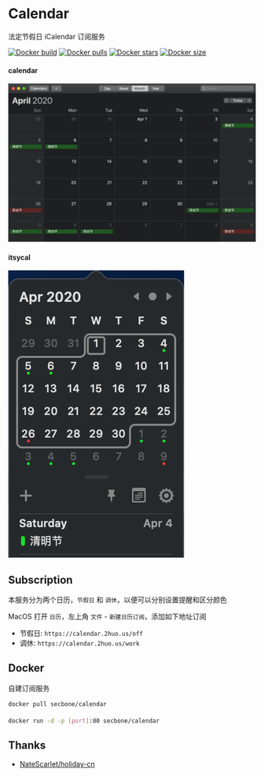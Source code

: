 # Calendar
法定节假日 iCalendar 订阅服务

[![Docker build][build-image]][hub-url]
[![Docker pulls][pulls-image]][hub-url]
[![Docker stars][stars-image]][hub-url]
[![Docker size][size-image]][size-url]

#### calendar
![calendar](images/calendar.png)

#### itsycal
![itsycal](images/itsycal.png)


## Subscription

本服务分为两个日历，`节假日` 和 `调休`，以便可以分别设置提醒和区分颜色

MacOS 打开 `日历`，左上角 `文件` - `新建日历订阅`，添加如下地址订阅

- 节假日: `https://calendar.2huo.us/off`
- 调休: `https://calendar.2huo.us/work`

## Docker

自建订阅服务
```bash
docker pull secbone/calendar

docker run -d -p [port]:80 secbone/calendar
```

## Thanks

- [NateScarlet/holiday-cn](https://github.com/NateScarlet/holiday-cn)

[pulls-image]: https://img.shields.io/docker/pulls/secbone/calendar.svg?style=flat-square
[hub-url]: https://hub.docker.com/r/secbone/calendar/
[stars-image]: https://img.shields.io/docker/stars/secbone/calendar.svg?style=flat-square
[size-image]: https://images.microbadger.com/badges/image/secbone/calendar.svg
[size-url]: https://microbadger.com/images/secbone/calendar
[build-image]: https://img.shields.io/docker/cloud/build/secbone/calendar.svg?style=flat-square